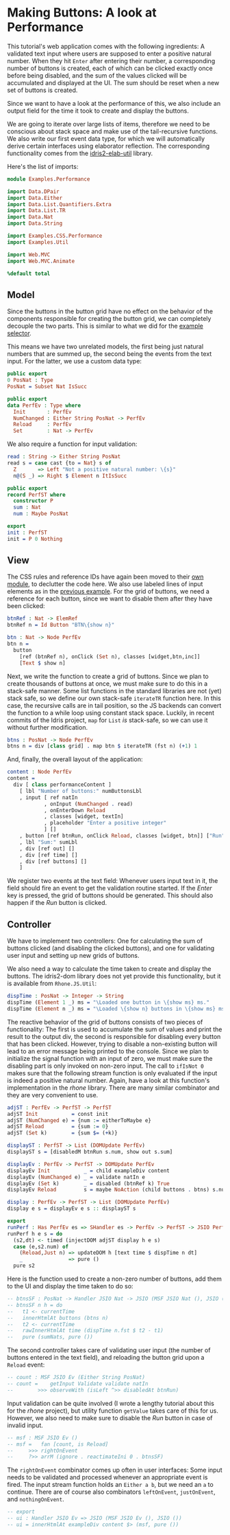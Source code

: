 # Making Buttons: A look at Performance

This tutorial's web application comes with the following
ingredients: A validated text input where users are
supposed to enter a positive natural number.
When they hit `Enter` after entering their
number, a corresponding number of buttons is created, each
of which can be clicked exactly once before being disabled,
and the sum of the values clicked will be accumulated and
displayed at the UI. The sum should be reset when a new set
of buttons is created.

Since we want to have a look at the performance of this,
we also include an output field for the time it took to
create and display the buttons.

We are going to iterate over large lists of
items, therefore we need to be conscious about stack space and make
use of the tail-recursive functions.
We also write our first event data type, for which we will
automatically derive certain interfaces using elaborator
reflection. The corresponding functionality comes from
the [idris2-elab-util](https://github.com/stefan-hoeck/idris2-elab-util)
library.

Here's the list of imports:

```idris
module Examples.Performance

import Data.DPair
import Data.Either
import Data.List.Quantifiers.Extra
import Data.List.TR
import Data.Nat
import Data.String

import Examples.CSS.Performance
import Examples.Util

import Web.MVC
import Web.MVC.Animate

%default total
```

## Model

Since the buttons in the button grid have no effect
on the behavior of the components responsible for
creating the button grid, we can completely decouple
the two parts. This is similar to what we did for
the [example selector](Selector.md).

This means we have two unrelated models, the first being just
natural numbers that are summed up, the second being
the events from the text input. For the latter, we use
a custom data type:

```idris
public export
0 PosNat : Type
PosNat = Subset Nat IsSucc

public export
data PerfEv : Type where
  Init       : PerfEv
  NumChanged : Either String PosNat -> PerfEv
  Reload     : PerfEv
  Set        : Nat -> PerfEv
```

We also require a function for input validation:

```idris
read : String -> Either String PosNat
read s = case cast {to = Nat} s of
  Z       => Left "Not a positive natural number: \{s}"
  n@(S _) => Right $ Element n ItIsSucc

public export
record PerfST where
  constructor P
  sum : Nat
  num : Maybe PosNat

export
init : PerfST
init = P 0 Nothing
```

## View

The CSS rules and reference IDs have again been moved
to their [own module](CSS/Performance.idr), to declutter
the code here. We also use labeled lines of input elements
as in the [previous example](Reset.idr). For the
grid of buttons, we need a reference for each button,
since we want to disable them after they have been clicked:

```idris
btnRef : Nat -> ElemRef
btnRef n = Id Button "BTN\{show n}"

btn : Nat -> Node PerfEv
btn n =
  button
    [ref (btnRef n), onClick (Set n), classes [widget,btn,inc]]
    [Text $ show n]
```

Next, we write the function to create a grid of buttons.
Since we plan to create thousands of buttons at once, we must
make sure to do this in a stack-safe manner.
Some list functions in the standard libraries are not (yet)
stack safe, so we define our own stack-safe `iterateTR` function here.
In this case, the recursive calls are in tail position,
so the JS backends can convert the function to a while loop using
constant stack space. Luckily, in recent commits of the Idris project,
`map` for `List` *is* stack-safe, so we can use it without further
modification.

```idris
btns : PosNat -> Node PerfEv
btns n = div [class grid] . map btn $ iterateTR (fst n) (+1) 1
```

And, finally, the overall layout of the application:

```idris
content : Node PerfEv
content =
  div [ class performanceContent ]
    [ lbl "Number of buttons:" numButtonsLbl
    , input [ ref natIn
            , onInput (NumChanged . read)
            , onEnterDown Reload
            , classes [widget, textIn]
            , placeholder "Enter a positive integer"
            ] []
    , button [ref btnRun, onClick Reload, classes [widget, btn]] ["Run"]
    , lbl "Sum:" sumLbl
    , div [ref out] []
    , div [ref time] []
    , div [ref buttons] []
    ]
```

We register two events at the text field: Whenever users input
text in it, the field should fire an event to get the validation
routine started. If the *Enter* key is pressed, the grid of
buttons should be generated. This should also happen if the
*Run* button is clicked.

## Controller

We have to implement two controllers: One for calculating the
sum of buttons clicked (and disabling the clicked buttons),
and one for validating user input and setting up new grids of
buttons.

We also need a way to calculate the time taken to create
and display the buttons. The idris2-dom library does not
yet provide this functionality, but it is available
from `Rhone.JS.Util`:

```idris
dispTime : PosNat -> Integer -> String
dispTime (Element 1 _) ms = "\Loaded one button in \{show ms} ms."
dispTime (Element n _) ms = "\Loaded \{show n} buttons in \{show ms} ms."
```

The reactive behavior of the grid of buttons consists of
two pieces of functionality: The first is used to accumulate
the sum of values and print the result to the output div,
the second is responsible for disabling every button that
has been clicked. However, trying to disable a non-existing
button will lead to an error message being printed to the
console. Since we plan to initialize the signal function
with an input of zero, we must make sure the disabling
part is only invoked on non-zero input.
The call to `ifIsNot 0` makes sure that the following
stream function is only evaluated if the input is indeed
a positive natural number. Again, have a look at this
function's implementation in the *rhone* library. There
are many similar combinator and they are very
convenient to use.

```idris
adjST : PerfEv -> PerfST -> PerfST
adjST Init           = const init
adjST (NumChanged e) = {num := eitherToMaybe e}
adjST Reload         = {sum := 0}
adjST (Set k)        = {sum $= (+k)}

displayST : PerfST -> List (DOMUpdate PerfEv)
displayST s = [disabledM btnRun s.num, show out s.sum]

displayEv : PerfEv -> PerfST -> DOMUpdate PerfEv
displayEv Init           _ = child exampleDiv content
displayEv (NumChanged e) _ = validate natIn e
displayEv (Set k)        _ = disabled (btnRef k) True
displayEv Reload         s = maybe NoAction (child buttons . btns) s.num

display : PerfEv -> PerfST -> List (DOMUpdate PerfEv)
display e s = displayEv e s :: displayST s

export
runPerf : Has PerfEv es => SHandler es -> PerfEv -> PerfST -> JSIO PerfST
runPerf h e s = do
  (s2,dt) <- timed (injectDOM adjST display h e s)
  case (e,s2.num) of
    (Reload,Just n) => updateDOM h [text time $ dispTime n dt]
    _               => pure ()
  pure s2
```

Here is the function used to create a non-zero number of
buttons, add them to the UI and display the time taken
to do so:

```idris
-- btnsSF : PosNat -> Handler JSIO Nat -> JSIO (MSF JSIO Nat (), JSIO ())
-- btnsSF n h = do
--   t1 <- currentTime
--   innerHtmlAt buttons (btns n)
--   t2 <- currentTime
--   rawInnerHtmlAt time (dispTime n.fst $ t2 - t1)
--   pure (sumNats, pure ())
```

The second controller takes care of validating user
input (the number of buttons entered in the text
field), and reloading the button grid upon a
`Reload` event:

```idris
-- count : MSF JSIO Ev (Either String PosNat)
-- count =    getInput Validate validate natIn
--        >>> observeWith (isLeft ^>> disabledAt btnRun)
```

Input validation can be quite involved (I wrote a lengthy
tutorial about this for the *rhone* project), but
utility function `getValue` takes care of this for us.
However, we also need to make sure to disable the *Run* button
in case of invalid input.

```idris
-- msf : MSF JSIO Ev ()
-- msf =   fan [count, is Reload]
--     >>> rightOnEvent
--     ?>> arrM (ignore . reactimateIni 0 . btnsSF)
```

The `rightOnEvent` combinator comes up often in user
interfaces: Some input needs to be validated and
processed whenever an appropriate event is fired.
The input stream function holds an `Either a b`, but we need
an `a` to continue. There are of course also combinators
`leftOnEvent`, `justOnEvent`, and `nothingOnEvent`.

```idris
-- export
-- ui : Handler JSIO Ev => JSIO (MSF JSIO Ev (), JSIO ())
-- ui = innerHtmlAt exampleDiv content $> (msf, pure ())
```

<!-- vi: filetype=idris2:syntax=markdown
-->

